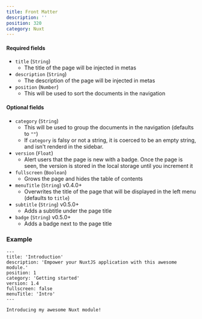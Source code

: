 ```yaml
---
title: Front Matter
description: ''
position: 320
category: Nuxt
---
```


#### Required fields

- `title` (`String`)
  - The title of the page will be injected in metas
- `description` (`String`)
  - The description of the page will be injected in metas
- `position` (`Number`)
  - This will be used to sort the documents in the navigation

#### Optional fields

- `category` (`String`)
  - This will be used to group the documents in the navigation (defaults to `""`)
  - If `category` is falsy or not a string, it is coerced to be an empty string, and isn't renderd in the sidebar.
- `version` (`Float`)
  - Alert users that the page is new with a badge. Once the page is seen, the version is stored in the local storage until you increment it
- `fullscreen` (`Boolean`)
  - Grows the page and hides the table of contents
- `menuTitle` (`String`) <badge>v0.4.0+</badge>
  - Overwrites the title of the page that will be displayed in the left menu (defaults to `title`)
- `subtitle` (`String`) <badge>v0.5.0+</badge>
  - Adds a subtitle under the page title
- `badge` (`String`) <badge>v0.5.0+</badge>
  - Adds a badge next to the page title

### Example

```bash[content/en/index.md]
---
title: 'Introduction'
description: 'Empower your NuxtJS application with this awesome module.'
position: 1
category: 'Getting started'
version: 1.4
fullscreen: false
menuTitle: 'Intro'
---

Introducing my awesome Nuxt module!
```